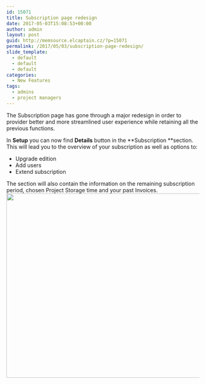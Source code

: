 ```yaml
---
id: 15071
title: Subscription page redesign
date: 2017-05-03T15:08:53+00:00
author: admin
layout: post
guid: http://memsource.elcaptain.cz/?p=15071
permalink: /2017/05/03/subscription-page-redesign/
slide_template:
  - default
  - default
  - default
categories:
  - New Features
tags:
  - admins
  - project managers
---
```

The Subscription page has gone through a major redesign in order to provider better and more streamlined user experience while retaining all the previous functions.

In **Setup** you can now find **Details** button in the **Subscription **section. This will lead you to the overview of your subscription as well as options to:

  * Upgrade edition
  * Add users
  * Extend subscription

The section will also contain the information on the remaining subscription period, chosen Project Storage time and your past Invoices.[<img class="aligncenter wp-image-15072 size-full" src="http://www.memsource.com/wp-content/uploads/2017/05/New-Subscription-page.png" alt="" width="753" height="480" data-id="15072" />](http://www.memsource.com/wp-content/uploads/2017/05/New-Subscription-page.png)